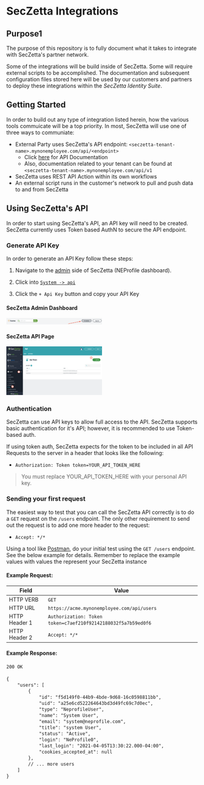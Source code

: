 # SecZetta Integrations 

## Purpose1

The purpose of this repository is to fully document what it takes to integrate with SecZetta's partner network.

Some of the integrations will be build inside of SecZetta. Some will require external scripts to be accomplished. The documentation and subsequent configuration files stored here will be used by our customers and partners to deploy these integrations within the *SecZetta Identity Suite*. 

## Getting Started

In order to build out any type of integration listed herein, how the various tools commuicate will be a top priority. In most, SecZetta will use one of three ways to communiate:

* External Party uses SecZetta's API endpoint: `<seczetta-tenant-name>.mynonemployee.com/api/<endpoint>`
  * Click [here](https://seczetta.nonemployee.com/api/v1) for API Documentation
  * Also, documentation related to your tenant can be found at `<seczetta-tenant-name>.mynonemployee.com/api/v1`
* SecZetta uses REST API Action within its own workflows
* An external script runs in the customer's network to pull and push data to and from SecZetta

## Using SecZetta's API

In order to start using SecZetta's API, an API key will need to be created. SecZetta currently uses Token based AuthN to secure the API endpoint.

### Generate API Key

In order to generate an API Key follow these steps: 

1. Navigate to the [admin](#seczetta-admin-dashboard) side of SecZetta (NEProfile dashboard). 

2. Click into [`System -> api`](#seczetta-api-page)

3. Click the `+ Api Key` button and copy your API Key

#### SecZetta Admin Dashboard

<img src="https://raw.githubusercontent.com/SecZetta/integrations/main/bitsight/img/seczetta-dashboard-admin-button.png" width="50%"/>

#### SecZetta API Page

<img src="https://raw.githubusercontent.com/SecZetta/integrations/main/bitsight/img/seczetta-api-keys.png" width="50%"/>

### Authentication

SecZetta can use API keys to allow full access to the API. SecZetta supports basic authentication for it's API; however, it is recommended to use Token-based auth.

If using token auth, SecZetta expects for the token to be included in all API Requests to the server in a header that looks like the following:

* `Authorization: Token token=YOUR_API_TOKEN_HERE`

> You must replace YOUR_API_TOKEN_HERE with your personal API key.

### Sending your first request

The easiest way to test that you can call the SecZetta API correctly is to do a `GET` request on the `/users` endpoint. The only other requirement to send out the request is to add one more header to the request:

* `Accept: */*`

Using a tool like [Postman](getpostman.com), do your initial test using the `GET /users` endpoint. See the below example for details. Remember to replace the example values with values the represent your SecZetta instance

#### Example Request:

Field         | Value
--------------|-
HTTP VERB     | `GET`
HTTP URL      | `https://acme.mynonemployee.com/api/users`
HTTP Header 1 | `Authorization: Token token=c7aef210f92142188032f5a7b59ed0f6`
HTTP Header 2 | `Accept: */*`

#### Example Response:

```jsonc
200 OK

{
    "users": [
        {
            "id": "f5d149f0-44b9-4bde-9d68-16c0598811bb",
            "uid": "a25e6cd522264643bd3d49fc69c7d0ec",
            "type": "NeprofileUser",
            "name": "System User",
            "email": "system@neprofile.com",
            "title": "system User",
            "status": "Active",
            "login": "NeProfile0",
            "last_login": "2021-04-05T13:30:22.000-04:00",
            "cookies_accepted_at": null
        },
        // ... more users
    ]
}
```
